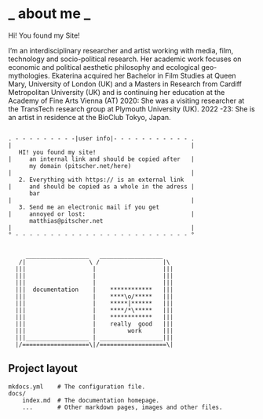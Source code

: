 # _ about me _

Hi! You found my Site!

I’m an interdisciplinary researcher and artist working with media, film, technology and socio-political research. Her academic work focuses on economic and political aesthetic philosophy and ecological geo-mythologies. Ekaterina acquired her Bachelor in Film Studies at Queen Mary, University of London (UK) and a Masters in Research from Cardiff Metropolitan University (UK) and is continuing her education at the Academy of Fine Arts Vienna (AT) 2020: She was a visiting researcher at the TransTech research group at Plymouth University (UK). 2022 -23: She is an artist in residence at the BioClub Tokyo, Japan.

```

. - - - - - - - - -|user info|- - - - - - - - - - - .
|                                                   |
   HI! you found my site!                           
|     an internal link and should be copied after   |
      my domain (pitscher.net/here)
|                                                   |
   2. Everything with https:// is an external link
|     and should be copied as a whole in the adress |
      bar
|                                                   |
   3. Send me an electronic mail if you get
|     annoyed or lost:                              |
      matthias@pitscher.net
|                                                   |
° - - - - - - - - - - - - - - - - - - - - - - - - - °

```

```

     __________________   __________________
   /|                  \ /                  |\
  |||                   |                   |||
  |||                   |                   |||
  |||                   |                   |||
  |||  documentation    |    ************   |||
  |||                   |    ****\o/*****   |||
  |||                   |    *****|******   |||
  |||                   |    ****/*\*****   |||
  |||                   |    ************   |||
  |||                   |    really  good   |||
  |||                   |         work      |||
  |||__________________ | __________________|||
  |/===================\|/===================\|

```

## Project layout

    mkdocs.yml    # The configuration file.
    docs/
        index.md  # The documentation homepage.
        ...       # Other markdown pages, images and other files.
